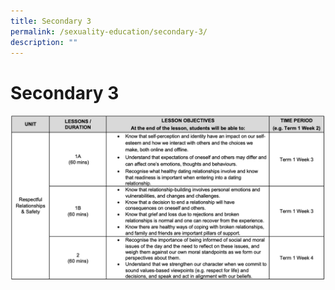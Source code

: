 ```yaml
---
title: Secondary 3
permalink: /sexuality-education/secondary-3/
description: ""
---
```



# Secondary 3

![](/images/Student%20Development%20Programme/CCP/Sec3%202022.png)